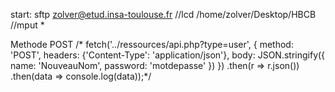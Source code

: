 start:
	sftp zolver@etud.insa-toulouse.fr
	//lcd /home/zolver/Desktop/HBCB
	//mput *



Methode POST
/*
  fetch('../ressources/api.php?type=user', {
    method: 'POST',
    headers: {'Content-Type': 'application/json'},
    body: JSON.stringify({
      name: 'NouveauNom',
      password: 'motdepasse'
    })
  })
    .then(r => r.json())
    .then(data => console.log(data));*/
